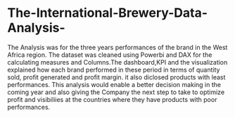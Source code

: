 # The-International-Brewery-Data-Analysis-
The Analysis was for the three years performances of the brand in the West Africa region.
The dataset was cleaned using Powerbi  and DAX for the calculating measures and Columns.The dashboard,KPI and the visualization explained how each brand performed in these period in terms of quantity sold, profit generated and profit margin. it also diclosed products with least performances. This analysis would enable a better decision making in the coming year and also giving the Company the next step to take to optimize profit and visibiliies at the countries where they have products with poor performances.

